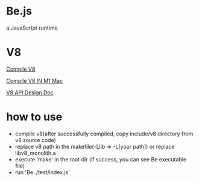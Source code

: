 # Be.js

a JavaScript runtime

# V8

[Compile V8](https://blog.csdn.net/THEANARKH/article/details/117479273)

[Compile V8 IN M1 Mac](https://joyeecheung.github.io/blog/2021/08/27/binding-v8-on-an-m1-macbook/)


[V8 API Design Doc](include/v8/APIDesign.md)

# how to use

- compile v8(after successfully compiled, copy include/v8 directory from v8 source code)
- replace v8 path in the makefile(-Llib => -L[your path]) or replace libv8_monolith.a
- execute 'make' in the root dir (if success, you can see Be executable file)
- run 'Be ./test/index.js'
